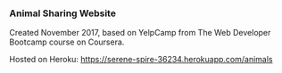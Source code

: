 ### Animal Sharing Website

Created November 2017, based on YelpCamp from The Web Developer Bootcamp course on Coursera. 

Hosted on Heroku: https://serene-spire-36234.herokuapp.com/animals
